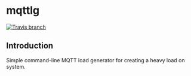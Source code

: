 # mqttlg
[![Travis branch](https://img.shields.io/travis/aiotrc/mqttlg/master.svg?style=flat-square)](https://travis-ci.org/aiotrc/mqttlg)

## Introduction
Simple command-line MQTT load generator for creating a heavy load on system.
